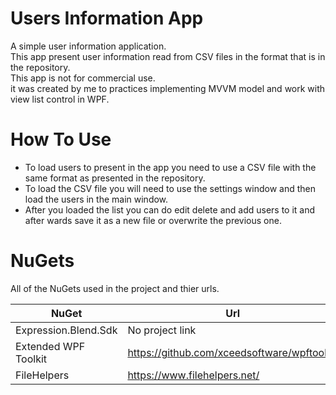# Users Information App
A simple user information application. <br/>
This app present user information read from CSV files in the format that is in the repository. <br/>
This app is not for commercial use. <br/>
it was created by me to practices implementing MVVM model and work with view list control in WPF. <br/>

# How To Use
- To load users to present in the app you need to use a CSV file with the same format as presented in the repository. <br/>
- To load the CSV file you will need to use the settings window and then load the users in the main window. <br/>
- After you loaded the list you can do edit delete and add users to it and after wards save it as a new file or overwrite the previous one. <br/>

# NuGets
All of the NuGets used in the project and thier urls.<br/>

| NuGet         | Url           |
| ------------- | ------------- |
| Expression.Blend.Sdk     | No project link |
| Extended WPF Toolkit     | https://github.com/xceedsoftware/wpftoolkit      |
| FileHelpers | https://www.filehelpers.net/      |
